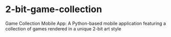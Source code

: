 # 2-bit-game-collection
Game Collection Mobile App: A Python-based mobile application featuring a collection of games rendered in a unique 2-bit art style
